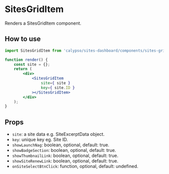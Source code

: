# SitesGridItem

Renders a SitesGridItem component.

## How to use

```jsx
import SitesGridItem from 'calypso/sites-dashboard/components/sites-grid-item';

function render() {
	const site = {};
	return (
		<div>
			<SitesGridItem
				site={ site }
				key={ site.ID }
			></SitesGridItem>
		</div>
	);
}
```

## Props

- `site`: a site data e.g. SiteExcerptData object.
- `key`: unique key eg. Site ID.
- `showLaunchNag`: boolean, optional, default: true.
- `showBadgeSection`: boolean, optional, default: true.
- `showThumbnailLink`: boolean, optional, default: true.
- `showSiteRenewLink`: boolean, optional, default: true.
- `onSiteSelectBtnClick`: function, optional, default: undefined.
